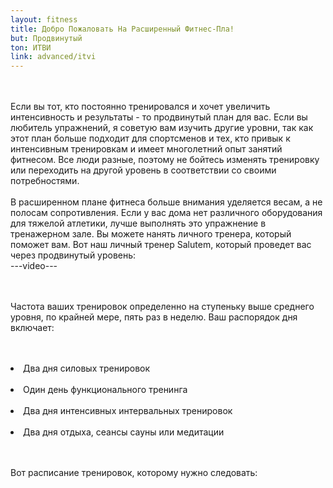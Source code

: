 ```yaml
---
layout: fitness
title: Добро Пожаловать На Расширенный Фитнес-Пла!
but: Продвинутый
ton: ИТВИ
link: advanced/itvi
---
```

<div class="section">
<p class="text-xl font-bold leading-relaxed">
<br/><br/>
Если вы тот, кто постоянно тренировался и хочет увеличить интенсивность и результаты - то продвинутый план для вас. Если вы любитель упражнений, я советую вам изучить другие уровни, так как этот план больше подходит для спортсменов и тех, кто привык к интенсивным тренировкам и имеет многолетний опыт занятий фитнесом. Все люди разные, поэтому не бойтесь изменять тренировку или переходить на другой уровень в соответствии со своими потребностями.
<br/><br/>
В расширенном плане фитнеса больше внимания уделяется весам, а не полосам сопротивления. Если у вас дома нет различного оборудования для тяжелой атлетики, лучше выполнять это упражнение в тренажерном зале. Вы можете нанять личного тренера, который поможет вам. Вот наш личный тренер Salutem, который проведет вас через продвинутый уровень:
<br/>---video--- <br/>

<br/><br/>
Частота ваших тренировок определенно на ступеньку выше среднего уровня, по крайней мере, пять раз в неделю. Ваш распорядок дня включает:
</p>
<br/><br/>
   <li class="text-xl font-bold">
Два дня силовых тренировок
   </li>
<br/>
   <li class="text-xl font-bold">
     Один день функционального тренинга
        </li>
<br/>
   <li class="text-xl font-bold">
     Два дня интенсивных интервальных тренировок
        </li>
<br/>
   <li class="text-xl font-bold">
       Два дня отдыха, сеансы сауны или медитации
</li>
<p class="text-xl font-bold leading-relaxed">
<br/><br/>
Вот расписание тренировок, которому нужно следовать: 
</p>
<br/><br/>
<div class="container">
  <img class="object-contain h-48" src="{{ site.baseurl }}/img/advanced/plan-.png" alt="">
</div>